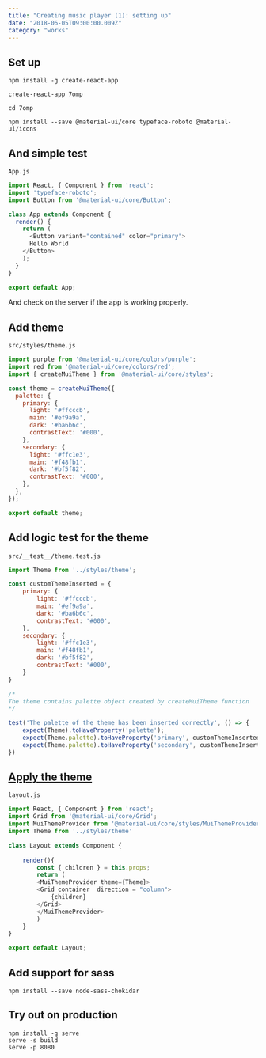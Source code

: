 ```yaml
---
title: "Creating music player (1): setting up"
date: "2018-06-05T09:00:00.009Z"
category: "works"
---
```

## Set up
```
npm install -g create-react-app

create-react-app 7omp

cd 7omp

npm install --save @material-ui/core typeface-roboto @material-ui/icons
```

## And simple test
`App.js`
```javascript
import React, { Component } from 'react';
import 'typeface-roboto';
import Button from '@material-ui/core/Button';

class App extends Component {
  render() {
    return (
      <Button variant="contained" color="primary">
      Hello World
    </Button>
    );
  }
}

export default App;
```

And check on the server if the app is working properly. 

## Add theme
`src/styles/theme.js`

```javascript
import purple from '@material-ui/core/colors/purple';
import red from '@material-ui/core/colors/red';
import { createMuiTheme } from '@material-ui/core/styles';

const theme = createMuiTheme({
  palette: {
    primary: {
      light: '#ffcccb',
      main: '#ef9a9a',
      dark: '#ba6b6c',
      contrastText: '#000',
    },
    secondary: {
      light: '#ffc1e3',
      main: '#f48fb1',
      dark: '#bf5f82',
      contrastText: '#000',
    },
  },
});

export default theme;
```

## Add logic test for the theme
`src/__test__/theme.test.js`

```javascript
import Theme from '../styles/theme';

const customThemeInserted = {
    primary: {
        light: '#ffcccb',
        main: '#ef9a9a',
        dark: '#ba6b6c',
        contrastText: '#000',
    },
    secondary: {
        light: '#ffc1e3',
        main: '#f48fb1',
        dark: '#bf5f82',
        contrastText: '#000',
    }
}

/*
The theme contains palette object created by createMuiTheme function
*/

test('The palette of the theme has been inserted correctly', () => {
    expect(Theme).toHaveProperty('palette');
    expect(Theme.palette).toHaveProperty('primary', customThemeInserted.primary);
    expect(Theme.palette).toHaveProperty('secondary', customThemeInserted.secondary);
})

```

## [Apply the theme](https://github.com/mui-org/material-ui/issues/6446)
`layout.js`

```javascript
import React, { Component } from 'react';
import Grid from '@material-ui/core/Grid';
import MuiThemeProvider from '@material-ui/core/styles/MuiThemeProvider'
import Theme from '../styles/theme'

class Layout extends Component {
    
    render(){
        const { children } = this.props;    
        return (
        <MuiThemeProvider theme={Theme}>
        <Grid container  direction = "column">
            {children}
        </Grid>
        </MuiThemeProvider>
        )
    }
}

export default Layout;
```

## Add support for sass
```
npm install --save node-sass-chokidar
```

## Try out on production 
```
npm install -g serve
serve -s build
serve -p 8080
```
